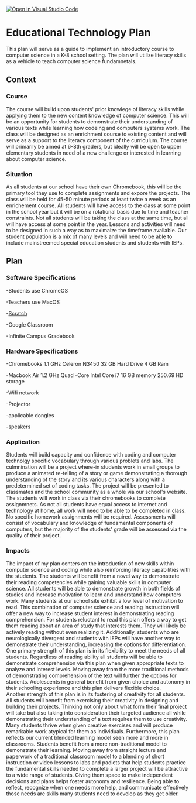 [![Open in Visual Studio Code](https://classroom.github.com/assets/open-in-vscode-c66648af7eb3fe8bc4f294546bfd86ef473780cde1dea487d3c4ff354943c9ae.svg)](https://classroom.github.com/online_ide?assignment_repo_id=9406212&assignment_repo_type=AssignmentRepo)
# Educational Technology Plan

This plan will serve as a guide to implement an introductory course to computer science in a K-8 school setting. The plan will utilize literacy skills as a vehicle to teach computer science fundamnetals. 

## Context

### Course

The course will build upon students' prior knowlege of literacy skills while applying them to the new content knowledge of computer science. This will be an opportunity for students to demonstrate their understanding of various texts while learning how codeing and computers systems work. The class will be designed as an enrichment course to existing content and will serve as a support to the literacy component of the curriculum. The course will primarily be aimed at 6-8th graders, but ideally will be open to upper elementary students in need of a new challenge or interested in learning about computer science.

### Situation

As all students at our school have their own Chromebook, this will be the primary tool they use to complete assignments and expore the projects. The class will be held for 45-50 minute periods at least twice a week as an enrichement course. All students will have access to the class at some point in the school year but it will be on a rotational basis due to time and teacher constraints. Not all students will be taking the class at the same time, but all will have access at some point in the year. Lessons and activities will need to be designed in such a way as to maximaize the timeframe available. Our student population is a mix of many levels and will need to be able to include mainstreemed special education students and students with IEPs.

## Plan

### Software Specifications

-Students use ChromeOS

-Teachers use MacOS

-[Scratch](https://scratch.mit.edu/)

-Google Classroom

-Infinite Campus Gradebook

### Hardware Specifications

-Chromebooks 1.1 GHz Celeron N3450 32 GB Hard Drive 4 GB Ram

-Macbook Air 1.2 GHz Quad -Core Intel Core i7 16 GB memory 250.69 HD storage

-Wifi network

-Projector

-applicable dongles

-speakers

### Application

Students will build capacity and confidence with coding and computer technolgy specific vocabulary through various problets and labs. The culmnination will be a project where-in students work in small groups to produce a animated re-telling of a story or game demonstrating a thorough understanding of the story and its various characters along with a predetermined set of coding tasks. The project will be presented to classmates and the school community as a whole via our school's website. The students will work in class via their chromebooks to complete assignmnets. As not all students have equal access to internet and technology at home, all work will need to be able to be completed in class. No specific homework assignments will be required. Assessments will consist of vocabulary and knowledge of fundamental components of computers, but the majority of the students' grade will be assessed via the quality of their project.  


### Impacts

The impact of my plan centers on the introduction of new skills within computer science and coding while also reinforcing literacy capabilities with the students. The students will benefit from a novel way to demonstrate their reading competencies while gaining valuable skills in computer science. All students will be able to demonstrate growth in both fields of studies and increase motivation to learn and understand how computers work.
Many students at our school site exhibit a low level of motivation to read. This combination of computer science and reading instruction will offer a new way to increase student interest in demonstrating reading comprehension. For students reluctant to read this plan offers a way to get them reading about an area of study that interests them. They will likely be actively reading without even realizing it. Additionally, students who are neurologically divergent and students with IEPs will have another way to demonstrate their understanding, increasing the options for differentiation. 
One primary strength of this plan is in its flexibility to meet the needs of all students. Regardless of reading ability all students will be able to demonstrate comprehension via this plan when given appropriate texts to analyze and interest levels. Moving away from the more traditional methods of demonstrating comprehension of the text will further the options for students. Adolescents in general benefit from given choice and autonomy in their schooling experience and this plan delivers flexible choice.   
Another strength of this plan is in its fostering of creativity for all students. All students will benefit from exercising their creativity in designing and building their projects. Thinking not only about what form their final project will take but also taking into consideration their targeted audience all while demonstrating their understanding of a text requires them to use creativity. Many students thrive when given creative exercises and will produce remarkable work atypical for them as individuals. 
Furthermore, this plan reflects our current blended learning model seen more and more in classrooms. Students benefit from a more non-traditional model to demonstrate their learning. Moving away from straight lecture and paperwork of a traditional classroom model to a blending of short instruction or video lessons to labs and padlets that help students practice the fundamental skills needed to complete a larger project will be attractive to a wide range of students. Giving them space to make independent decisions and plans helps foster autonomy and resilience. Being able to reflect, recognize when one needs more help, and communicate effectively those needs are skills many students need to develop as they get older.
